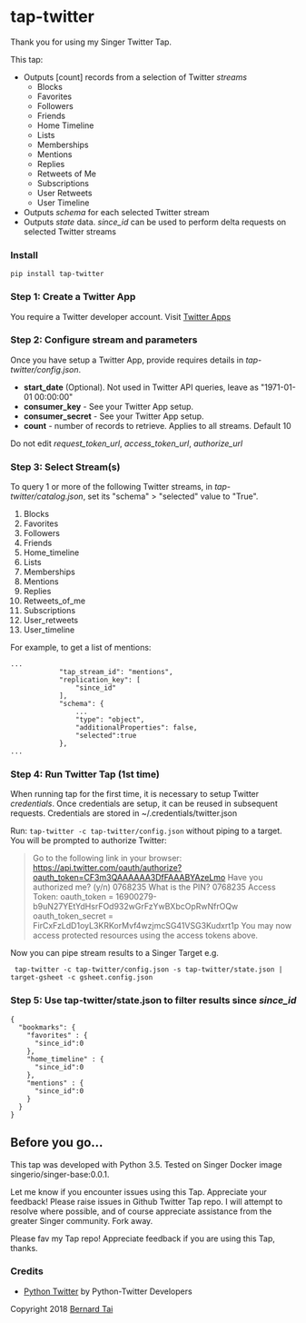 # tap-twitter

Thank you for using my Singer Twitter Tap.

This tap: 

- Outputs [count] records from a selection of Twitter *streams*
  - Blocks
  - Favorites
  - Followers
  - Friends
  - Home Timeline
  - Lists
  - Memberships
  - Mentions
  - Replies
  - Retweets of Me 
  - Subscriptions
  - User Retweets 
  - User Timeline
- Outputs *schema* for each selected Twitter stream
- Outputs *state* data. *since_id* can be used to perform delta requests on selected Twitter streams

### Install

```pip install tap-twitter```

### Step 1: Create a Twitter App

You require a Twitter developer account. Visit [Twitter Apps](https://apps.twitter.com)

### Step 2: Configure stream and parameters

Once you have setup a Twitter App, provide requires details in *tap-twitter/config.json*. 

  - **start_date** (Optional). Not used in Twitter API queries, leave as "1971-01-01 00:00:00"
  - **consumer_key** - See your Twitter App setup. 
  - **consumer_secret** - See your Twitter App setup. 
  - **count** - number of records to retrieve. Applies to all streams. Default 10

Do not edit *request_token_url*, *access_token_url*, *authorize_url*

### Step 3: Select Stream(s)

To query 1 or more of the following Twitter streams, in *tap-twitter/catalog.json*, set its "schema" > "selected" value to "True". 

  1. Blocks
  1. Favorites
  1. Followers
  1. Friends
  1. Home_timeline
  1. Lists
  1. Memberships
  1. Mentions
  1. Replies
  1. Retweets_of_me 
  1. Subscriptions
  1. User_retweets
  1. User_timeline

For example, to get a list of mentions: 

``` 
...
            "tap_stream_id": "mentions",
            "replication_key": [
                "since_id"
            ],
            "schema": {
                ...
                "type": "object",
                "additionalProperties": false,
                "selected":true
            },
...
```

### Step 4: Run Twitter Tap (1st time)

When running tap for the first time, it is necessary to setup Twitter *credentials*. Once credentials are setup, it can be reused in subsequent requests. Credentials are stored in ~/.credentials/twitter.json

Run: ```tap-twitter -c tap-twitter/config.json``` without piping to a target. You will be prompted to authorize Twitter: 

> Go to the following link in your browser:
> https://api.twitter.com/oauth/authorize?oauth_token=CF3m3QAAAAAA3DfFAAABYAzeLmo
> Have you authorized me? (y/n) 0768235
> What is the PIN? 0768235
> Access Token:
> oauth_token = 16900279-b9uN27YEtYdHsrFOd932wGrFzYwBXbcOpRwNfrOQw
> oauth_token_secret = FirCxFzLdD1oyL3KRKorMvf4wzjmcSG41VSG3Kudxrt1p
> You may now access protected resources using the access tokens above. 

Now you can pipe stream results to a Singer Target e.g.

``` tap-twitter -c tap-twitter/config.json -s tap-twitter/state.json | target-gsheet -c gsheet.config.json```

### Step 5: Use tap-twitter/state.json to filter results since *since_id*

```
{
  "bookmarks": {
    "favorites" : {
      "since_id":0
    },
    "home_timeline" : {
      "since_id":0
    },
    "mentions" : {
      "since_id":0
    }
  }
}
```

## Before you go...

This tap was developed with Python 3.5. Tested on Singer Docker image singerio/singer-base:0.0.1. 

Let me know if you encounter issues using this Tap. Appreciate your feedback! Please raise issues in Github Twitter Tap repo. I will attempt to resolve where possible, and of course appreciate assistance from the greater Singer community. Fork away. 

Please fav my Tap repo! Appreciate feedback if you are using this Tap, thanks.

### Credits

* [Python Twitter](https://github.com/bear/python-twitter) by Python-Twitter Developers

Copyright 2018 [Bernard Tai](http://bernardtai.net)
